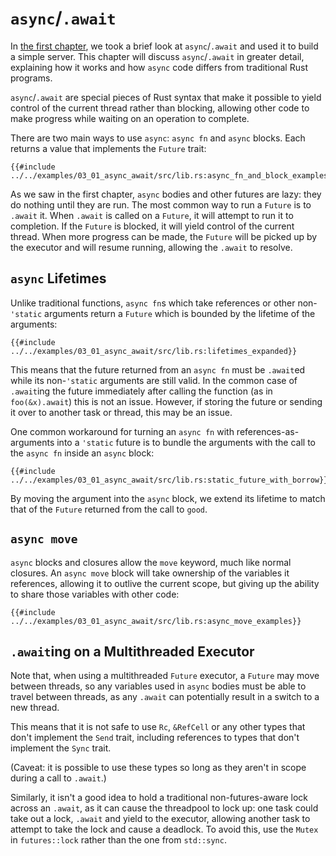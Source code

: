 # `async`/`.await`

In [the first chapter], we took a brief look at `async`/`.await` and used
it to build a simple server. This chapter will discuss `async`/`.await` in
greater detail, explaining how it works and how `async` code differs from
traditional Rust programs.

`async`/`.await` are special pieces of Rust syntax that make it possible to
yield control of the current thread rather than blocking, allowing other
code to make progress while waiting on an operation to complete.

There are two main ways to use `async`: `async fn` and `async` blocks.
Each returns a value that implements the `Future` trait:

```rust,edition2018,ignore
{{#include ../../examples/03_01_async_await/src/lib.rs:async_fn_and_block_examples}}
```

As we saw in the first chapter, `async` bodies and other futures are lazy:
they do nothing until they are run. The most common way to run a `Future`
is to `.await` it. When `.await` is called on a `Future`, it will attempt
to run it to completion. If the `Future` is blocked, it will yield control
of the current thread. When more progress can be made, the `Future` will be picked
up by the executor and will resume running, allowing the `.await` to resolve.

## `async` Lifetimes

Unlike traditional functions, `async fn`s which take references or other
non-`'static` arguments return a `Future` which is bounded by the lifetime of
the arguments:

```rust,edition2018,ignore
{{#include ../../examples/03_01_async_await/src/lib.rs:lifetimes_expanded}}
```

This means that the future returned from an `async fn` must be `.await`ed
while its non-`'static` arguments are still valid. In the common
case of `.await`ing the future immediately after calling the function
(as in `foo(&x).await`) this is not an issue. However, if storing the future
or sending it over to another task or thread, this may be an issue.

One common workaround for turning an `async fn` with references-as-arguments
into a `'static` future is to bundle the arguments with the call to the
`async fn` inside an `async` block:

```rust,edition2018,ignore
{{#include ../../examples/03_01_async_await/src/lib.rs:static_future_with_borrow}}
```

By moving the argument into the `async` block, we extend its lifetime to match
that of the `Future` returned from the call to `good`.

## `async move`

`async` blocks and closures allow the `move` keyword, much like normal
closures. An `async move` block will take ownership of the variables it
references, allowing it to outlive the current scope, but giving up the ability
to share those variables with other code:

```rust,edition2018,ignore
{{#include ../../examples/03_01_async_await/src/lib.rs:async_move_examples}}
```

## `.await`ing on a Multithreaded Executor

Note that, when using a multithreaded `Future` executor, a `Future` may move
between threads, so any variables used in `async` bodies must be able to travel
between threads, as any `.await` can potentially result in a switch to a new
thread.

This means that it is not safe to use `Rc`, `&RefCell` or any other types
that don't implement the `Send` trait, including references to types that don't
implement the `Sync` trait.

(Caveat: it is possible to use these types so long as they aren't in scope
during a call to `.await`.)

Similarly, it isn't a good idea to hold a traditional non-futures-aware lock
across an `.await`, as it can cause the threadpool to lock up: one task could
take out a lock, `.await` and yield to the executor, allowing another task to
attempt to take the lock and cause a deadlock. To avoid this, use the `Mutex`
in `futures::lock` rather than the one from `std::sync`.

[the first chapter]: ../01_getting_started/04_async_await_primer.md
